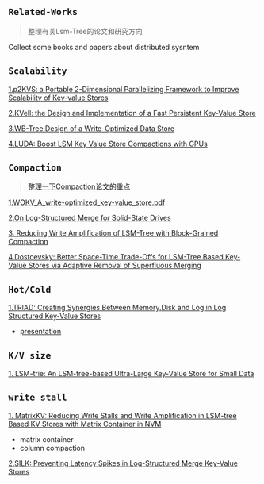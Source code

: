 ##  `Related-Works`
> 整理有关Lsm-Tree的论文和研究方向

Collect some books and papers about distributed sysntem


## `Scalability`
[1.p2KVS: a Portable 2-Dimensional Parallelizing Framework to Improve Scalability of Key-value Stores](https://github.com/ErosBryant/LSMT-DB-Related-Works/blob/9451c7d79208ee71dfad5afd96d1183bab4d7f78/Scalability/EUROSYS2022(p2KVS).pdf)

[2.KVell: the Design and Implementation of a Fast Persistent Key-Value Store](https://github.com/ErosBryant/LSMT-DB-Related-Works/blob/b8a32ea6f6dfdb08501574dc5687832dc77acef3/Scalability/sosp19-kvell.pdf)

[3.WB-Tree:Design of a Write-Optimized Data Store](https://github.com/ErosBryant/LSM-T_DB_Related_Works/blob/bde2f7c93b93bbc998171c8203d533af1e7b1f19/Scalability/WB-Tree.pdf)

[4.LUDA: Boost LSM Key Value Store Compactions with GPUs](https://github.com/ErosBryant/LSM-T_DB_Related_Works/blob/cbc7a0725342181503304e253020a8047733c8ba/Scalability/LUDA.pdf)


## `Compaction`
> [整理一下Compaction论文的重点](https://github.com/ErosBryant/LSM-T_DB_Related_Works/blob/7ab0b657365953fb5a8cd688128a2598b537a45b/Compaction/README.md)

[1.WOKV_A_write-optimized_key-value_store.pdf](https://github.com/ErosBryant/LSMT-DB-Related-Works/blob/358db4ffa3bf7ae29548a0f46438b2cec53acf9a/Compaction/WOKV_A_write-optimized_key-value_store.pdf)

[2.On Log-Structured Merge for Solid-State Drives](https://github.com/ErosBryant/LSM-T_DB_Related_Works/blob/e6c49af37553cafa934d9ffc886802f71b93b19e/Compaction/On_Log-Structured_Merge_for_Solid-State_Drives.pdf)

[3. Reducing Write Amplification of LSM-Tree with Block-Grained Compaction](https://github.com/ErosBryant/LSM-T_DB_Related_Works/blob/f6b16554ecd80f81dea7100ee422bf8e094ab472/Compaction/Reducing%20Write%20Amplification%20of%20LSM-Tree%20with%20Block-Grained%20Compaction.pdf)

[4.Dostoevsky: Better Space-Time Trade-Offs for LSM-Tree Based Key-Value Stores via Adaptive Removal of Superfluous Merging](https://github.com/ErosBryant/LSM-T_DB_Related_Works/blob/f6b16554ecd80f81dea7100ee422bf8e094ab472/Compaction/dostoevskykv.pdf)



## `Hot/Cold`
[1.TRIAD: Creating Synergies Between Memory,Disk and Log in Log Structured Key-Value Stores](https://github.com/ErosBryant/LSM-T_DB_Related_Works/blob/abb3b05e20f93b9a93555447e6f9b1c28ea017ca/HotClod/TRIAD.pdf)
- [presentation](https://github.com/ErosBryant/LSM-T_DB_Related_Works/blob/2f69b66f562bd7d3438221c4d9b64906394efe07/HotClod/LSM-trie_%20An%20LSM-tree-based%20Ultra-Large%20Key-Value%20Store%20for%20Small%20Data%20%E8%AF%B4%E6%98%8E.pdf)


## `K/V size`
[1. LSM-trie: An LSM-tree-based Ultra-Large Key-Value 
Store for Small Data ](https://github.com/ErosBryant/LSM-T_DB_Related_Works/blob/82f5ae6a6065035f13fb038d4c910efd270cfd69/Small%20kv%20size/Lsm-trie.pdf)


## `write stall`
[1. MatrixKV: Reducing Write Stalls and Write Amplification in LSM-tree Based KV Stores with Matrix Container in NVM](https://github.com/ErosBryant/LSM-T_DB_Related_Works/blob/956e6e4a891380cf0d2bdaf81ad68d6c18f07a32/write%20stall/MatrixKV.pdf)
- matrix container
- column compaction

[2.SILK: Preventing Latency Spikes in Log-Structured Merge Key-Value Stores](https://github.com/ErosBryant/LSM-T_DB_Related_Works/blob/956e6e4a891380cf0d2bdaf81ad68d6c18f07a32/write%20stall/SILK.pdf)
